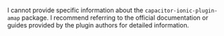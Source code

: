 I cannot provide specific information about the `capacitor-ionic-plugin-amap` package. I recommend referring to the official documentation or guides provided by the plugin authors for detailed information.